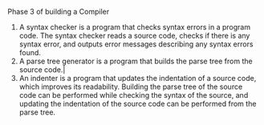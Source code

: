 Phase 3 of building a Compiler

1) A syntax checker is a program that checks syntax errors in a program code. The syntax checker reads a source code, checks if there is any syntax error, and outputs error messages describing any syntax errors found. 
2) A parse tree generator is a program that builds the parse tree from the source code.|
3) An indenter is a program that updates the indentation of a source code, which improves its readability. Building the parse tree of the source code can be performed while checking the syntax of the source, and updating the indentation of the source code can be performed from the parse tree.
